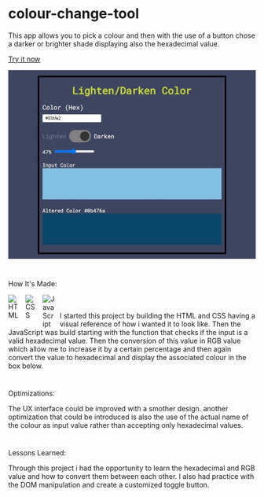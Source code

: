 # colour-change-tool

This app allows you to pick a colour and then with the use of a button chose a darker or brighter shade displaying also the hexadecimal value.

<a href="https://color-change-app.netlify.app">Try it now</a>

<img width="700px" heigth="900" src="https://github.com/maurobusso/color-change-tool/blob/main/immage.jpg">

#

How It's Made: 

<img align="left" alt="HTML" width="25px" style="padding-right:10px;" src="https://cdn.jsdelivr.net/gh/devicons/devicon/icons/html5/html5-plain-wordmark.svg"/>
<img align="left" alt="CSS" width="25px" style="padding-right:10px;" src="https://cdn.jsdelivr.net/gh/devicons/devicon/icons/css3/css3-plain-wordmark.svg" />
<img align="left" alt="JavaScript" width="25px" style="padding-right:10px;" src="https://cdn.jsdelivr.net/gh/devicons/devicon/icons/javascript/javascript-plain.svg" />
<br>
<br>
I started this project by building the HTML and CSS having a visual reference of how i wanted it to look like. Then the JavaScript was build starting with the function that checks if the input is a valid hexadecimal value. Then the conversion of this value in RGB value which allow me to increase it by a certain percentage and then again convert the value to hexadecimal and display the associated colour in the box below.

#

Optimizations: 

The UX interface could be improved with a smother design. another optimization that could be introduced is also the use of the actual name of the colour as input value rather than accepting only hexadecimal values.

#

Lessons Learned: 

Through this project i had the opportunity to learn the hexadecimal and RGB value and how to convert them between each other. I also had practice with the DOM manipulation and create a customized toggle button.
 
